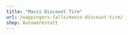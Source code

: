 ```yaml
---
title: "Mavis Discount Tire"
url: /wappingers-falls/mavis-discount-tire/
shop: Autowerkstatt
---
```

